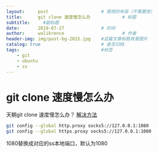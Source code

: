 ```yaml
---
layout:     post   				    # 使用的布局（不需要改）
title:      git clone 速度慢怎么办			# 标题 
subtitle:     #副标题
date:       2019-07-27 				# 时间
author:     walikrence 						# 作者
header-img: img/post-bg-2015.jpg 	#这篇文章标题背景图片
catalog: true 						# 是否归档
tags:								#标签
    - git
    - ubuntu
    - ss
---
```


# git clone 速度慢怎么办
天朝git clone 速度慢怎么办？
[解决方法](https://www.jianshu.com/p/5e74b1042b70)

```sh
git config --global http.proxy socks5://127.0.0.1:1080
git config --global https.proxy socks5://127.0.0.1:1080
```
1080替换成对应的ss本地端口，默认为1080